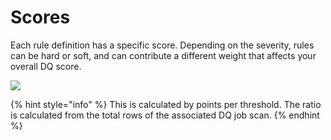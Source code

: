 # Scores

Each rule definition has a specific score. Depending on the severity, rules can be hard or soft, and can contribute a different weight that affects your overall DQ score.

![](../../.gitbook/assets/rule\_scoring.gif)

{% hint style="info" %}
This is calculated by points per threshold. The ratio is calculated from the total rows of the associated DQ job scan.
{% endhint %}
